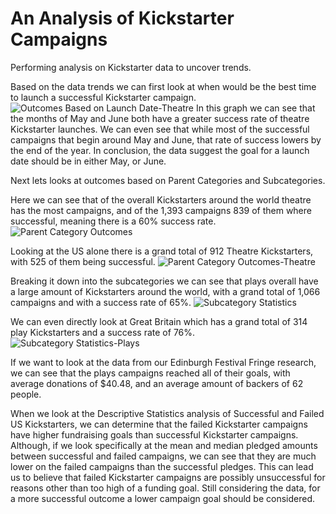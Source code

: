# An Analysis of Kickstarter Campaigns
Performing analysis on Kickstarter data to uncover trends.

Based on the data trends we can first look at when would be the best time to launch a successful Kickstarter campaign. 
![Outcomes Based on Launch Date-Theatre](https://user-images.githubusercontent.com/103263248/167954643-1ebea36b-0b01-4da1-989f-65f1a1bf7ea4.png)
In this graph we can see that the months of May and June both have a greater success rate of theatre Kickstarter launches. We can even see that while most of the successful campaigns that begin around May and June, that rate of success lowers by the end of the year. In conclusion, the data suggest the goal for a launch date should be in either May, or June.

Next lets looks at outcomes based on Parent Categories and Subcategories.

Here we can see that of the overall Kickstarters around the world theatre has the most campaigns, and of the 1,393 campaigns 839 of them where successful, meaning there is a 60% success rate. 
![Parent Category Outcomes](https://user-images.githubusercontent.com/103263248/167954922-a0d80812-a6a7-4a3b-b210-7b8fdf957bf1.png)

Looking at the US alone there is a grand total of 912 Theatre Kickstarters, with 525 of them being successful.
![Parent Category Outcomes-Theatre](https://user-images.githubusercontent.com/103263248/167955551-ad47f9e1-cd36-4acf-87ff-ff6056f0ded8.png)

Breaking it down into the subcategories we can see that plays overall have a large amount of Kickstarters around the world, with a grand total of 1,066 campaigns and with a success rate of 65%. 
![Subcategory Statistics](https://user-images.githubusercontent.com/103263248/167956070-674420c6-9a27-4ed2-842d-f92d7158b2a8.png)
 
 We can even directly look at Great Britain which has a grand total of 314 play Kickstarters and a success rate of 76%.
 ![Subcategory Statistics-Plays](https://user-images.githubusercontent.com/103263248/167956205-19ba4173-454c-40f7-bab5-47f56b95d1de.png)

If we want to look at the data from our Edinburgh Festival Fringe research, we can see that the plays campaigns reached all of their goals, with average donations of $40.48, and an average amount of backers of 62 people.

When we look at the Descriptive Statistics analysis of Successful and Failed US Kickstarters, we can determine that the failed Kickstarter campaigns have higher fundraising goals than successful Kickstarter campaigns.  Although, if we look specifically at the mean and median pledged amounts between successful and failed campaigns, we can see that they are much lower on the failed campaigns than the successful pledges. This can lead us to believe that failed Kickstarter campaigns are possibly unsuccessful for reasons other than too high of a funding goal. Still considering the data, for a more successful outcome a lower campaign goal should be considered.
